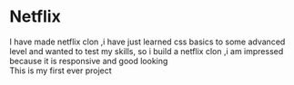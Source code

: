 # Netflix
I have made netflix clon ,i have just learned css basics to some advanced level and wanted to test my skills, so i build a netflix clon ,i am impressed because it is responsive and good looking
<br>
This is my first ever project 
